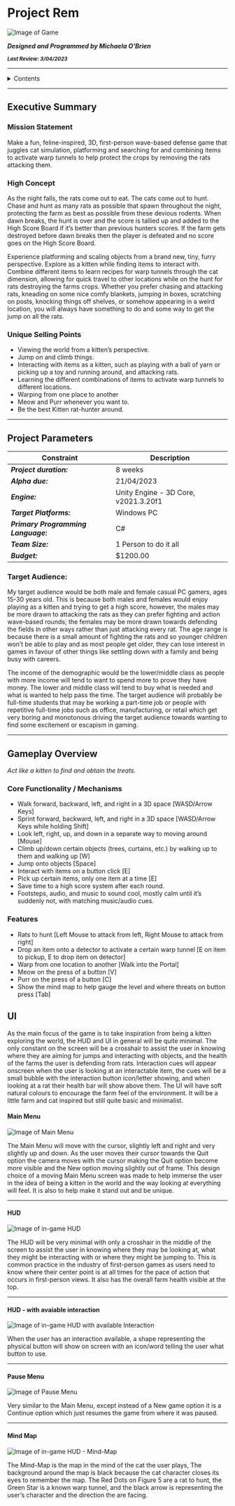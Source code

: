 # **Project Rem**

![Image of Game](/Images/gameImageExample.png)

***Designed and Programmed by Michaela O'Brien***

<sub>***Last Review: 3/04/2023***</sub>


***

<details><summary>Contents</summary>
  
- [Table of Contents](https://github.com/mikkie423/ProjectRem/edit/main/README.md#table-of-contents)

- [Executive Summary](https://github.com/mikkie423/ProjectRem/edit/main/README.md#executive-summary)

  - [Mission Statement](https://github.com/mikkie423/ProjectRem/edit/main/README.md#mission-statement)
  
  - [High Concept](https://github.com/mikkie423/ProjectRem/edit/main/README.md#high-concept)
  
  - [Unique Selling Points](https://github.com/mikkie423/ProjectRem/edit/main/README.md#unique-selling-points)
    
- [Project Parameters](https://github.com/mikkie423/ProjectRem/edit/main/README.md#project-parameters)
  
   - [Parameters](https://github.com/mikkie423/ProjectRem/edit/main/README.md#project-parameters)
  
   - [Target Audience](https://github.com/mikkie423/ProjectRem/edit/main/README.md#target-audience)

- [Gameplay Overview](https://github.com/mikkie423/ProjectRem/edit/main/README.md#gameplay-overview)

  - [Core functionality/Mechanics](https://github.com/mikkie423/ProjectRem/edit/main/README.md#core-functionality--mechanics)
  
  - [Features](https://github.com/mikkie423/ProjectRem/edit/main/README.md#features)
  
- [UI Wireframes](https://github.com/mikkie423/ProjectRem/edit/main/README.md#ui)
  
  </details>
  
  ***

## Executive Summary

### Mission Statement
Make a fun, feline-inspired, 3D, first-person wave-based defense game that juggles cat simulation, platforming and searching for and combining items to activate warp tunnels to help protect the crops by removing the rats attacking them.

### High Concept
As the night falls, the rats come out to eat. The cats come out to hunt. Chase and hunt as many rats as possible that spawn throughout the night, protecting the farm as best as possible from these devious rodents. When dawn breaks, the hunt is over and the score is tallied up and added to the High Score Board if it’s better than previous hunters scores. If the farm gets destroyed before dawn breaks then the player is defeated and no score goes on the High Score Board.

Experience platforming and scaling objects from a brand new, tiny, furry perspective. Explore as a kitten while finding items to interact with. Combine different items to learn recipes for warp tunnels through the cat dimension, allowing for quick travel to other locations while on the hunt for rats destroying the farms crops. Whether you prefer chasing and attacking rats, kneading on some nice comfy blankets, jumping in boxes, scratching on posts, knocking things off shelves, or somehow appearing in a weird location, you will always have something to do and some way to get the jump on all the rats.


### Unique Selling Points

-	Viewing the world from a kitten’s perspective.
-	Jump on and climb things.
-	Interacting with items as a kitten, such as playing with a ball of yarn or picking up a toy and running around, and attacking rats.
-	Learning the different combinations of items to activate warp tunnels to different locations.
-	Warping from one place to another
-	Meow and Purr whenever you want to.
-	Be the best Kitten rat-hunter around.


***

## Project Parameters

|  Constraint | Description |
| ------------- | ------------- |
|***Project duration:*** | 8 weeks |
|***Alpha due:***|  21/04/2023 |
|***Engine:*** | Unity Engine - 3D Core, v2021.3.20f1 |
|***Target Platforms:*** | Windows PC |
|***Primary Programming Language:*** |C#|
|***Team Size:*** | 1 Person to do it all|
|***Budget:*** | $1200.00|


### Target Audience:

My target audience would be both male and female casual PC gamers, ages 15-30 years old. This is because both males and females would enjoy playing as a kitten and trying to get a high score, however, the males may be more drawn to attacking the rats as they can prefer fighting and action wave-based rounds; the females may be more drawn towards defending the fields in other ways rather than just attacking every rat. The age range is because there is a small amount of fighting the rats and so younger children won’t be able to play and as most people get older, they can lose interest in games in favour of other things like settling down with a family and being busy with careers.

The income of the demographic would be the lower/middle class as people with more income will tend to want to spend more to prove they have money. The lower and middle class will tend to buy what is needed and what is wanted to help pass the time. The target audience will probably be full-time students that may be working a part-time job or people with repetitive full-time jobs such as office, manufacturing, or retail which get very boring and monotonous driving the target audience towards wanting to find some excitement or escapism in gaming.


***

## Gameplay Overview

*Act like a kitten to find and obtain the treats.*

### Core Functionality / Mechanisms

-	Walk forward, backward, left, and right in a 3D space [WASD/Arrow Keys]
-	Sprint forward, backward, left, and right in a 3D space [WASD/Arrow Keys while holding Shift]
-	Look left, right, up, and down in a separate way to moving around [Mouse]
-	Climb up/down certain objects (trees, curtains, etc.) by walking up to them and walking up [W]
-	Jump onto objects [Space]
-	Interact with items on a button click [E]
-	Pick up certain items, only one item at a time [E]
-	Save time to a high score system after each round.
-	Footsteps, audio, and music to sound cool, mostly calm until it’s suddenly not, with matching music/audio cues.

### Features
-	Rats to hunt [Left Mouse to attack from left, Right Mouse to attack from right]
-	Drop an item onto a detector to activate a certain warp tunnel [E on item to pickup, E to drop item on detector]
-	Warp from one location to another [Walk into the Portal]
-	Meow on the press of a button [V]
-	Purr on the press of a button [C]
-	Show the mind map to help gauge the level and where threats on button press [Tab]


## UI
As the main focus of the game is to take inspiration from being a kitten exploring the world, the HUD and UI in general will be quite minimal. The only constant on the screen will be a crosshair to assist the user in knowing where they are aiming for jumps and interacting with objects, and the health of the farms the user is defending from rats. Interaction cues will appear onscreen when the user is looking at an interactable item, the cues will be a small bubble with the interaction button icon/letter showing, and when looking at a rat their health bar will show above them. The UI will have soft natural colours to encourage the farm feel of the environment. It will be a little farm and cat inspired but still quite basic and minimalist.

#### Main Menu
![Image of Main Menu](Images/MainMenu.png)

The Main Menu will move with the cursor, slightly left and right and very slightly up and down. As the user moves their cursor towards the Quit option the camera moves with the cursor making the Quit option become more visible and the New option moving slightly out of frame. This design choice of a moving Main Menu screen was made to help immerse the user in the idea of being a kitten in the world and the way looking at everything will feel. It is also to help make it stand out and be unique.

***

#### HUD
![Image of in-game HUD](Images/HUD.png)

The HUD will be very minimal with only a crosshair in the middle of the screen to assist the user in knowing where they may be looking at, what they might be interacting with or where they might be jumping to. This is common practice in the industry of first-person games as users need to know where their center point is at all times for the pace of action that occurs in first-person views. It also has the overall farm health visible at the top.


***

#### HUD - with avaiable interaction
![Image of in-game HUD with available Interaction](Images/HUD-withAvailableInteraction.png)

When the user has an interaction available, a shape representing the physical button will show on screen with an icon/word telling the user what button to use.

***

#### Pause Menu
![Image of Pause Menu](Images/PauseMenu.png)

Very similar to the Main Menu, except instead of a New game option it is a Continue option which just resumes the game from where it was paused.

***

#### Mind Map
![Image of in-game HUD - Mind-Map](Images/MindMap.png)

The Mind-Map is the map in the mind of the cat the user plays, The background around the map is black because the cat character closes its eyes to remember the map. The Red Dots on Figure 5 are a rat to hunt, the Green Star is a known warp tunnel, and the black arrow is representing the user’s character and the direction the are facing.

